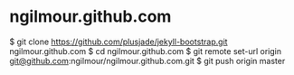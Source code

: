 ngilmour.github.com
===================
$ git clone https://github.com/plusjade/jekyll-bootstrap.git ngilmour.github.com
$ cd ngilmour.github.com
$ git remote set-url origin git@github.com:ngilmour/ngilmour.github.com.git
$ git push origin master
